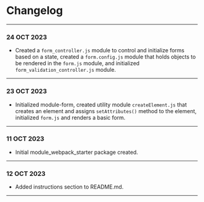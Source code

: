 # Changelog
---
### 24 OCT 2023
- Created a `form_controller.js` module to control and initialize forms based on a state, created a `form.config.js` module that holds objects to be rendered in the `form.js` module, and initialized `form_validation_controller.js` module.  
---
### 23 OCT 2023
- Initialized module-form, created utility module `createElement.js` that creates an element and assigns `setAttributes()` method to the element, initialized `form.js` and renders a basic form.   
---
### 11 OCT 2023
- Initial module_webpack_starter package created.  
---
### 12 OCT 2023
- Added instructions section to README.md.
---